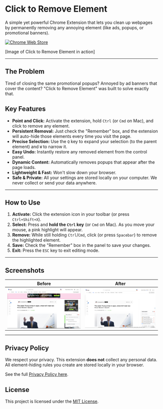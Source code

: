 # Click to Remove Element

A simple yet powerful Chrome Extension that lets you clean up webpages by permanently removing any annoying element (like ads, popups, or promotional banners).

[![Chrome Web Store](https://img.shields.io/badge/Chrome%20Web%20Store-Available-blue?logo=google-chrome&logoColor=white)]([LINK-TO-YOUR-CHROME-STORE-LISTING])

[Image of Click to Remove Element in action]

---

## The Problem
Tired of closing the same promotional popups? Annoyed by ad banners that cover the content? "Click to Remove Element" was built to solve exactly that.

## Key Features

* **Point and Click:** Activate the extension, hold `Ctrl` (or `Cmd` on Mac), and click to remove any element.
* **Persistent Removal:** Just check the "Remember" box, and the extension will auto-hide those elements every time you visit the page.
* **Precise Selection:** Use the `Q` key to expand your selection (to the parent element) and `W` to narrow it.
* **Easy Undo:** Instantly restore any removed element from the control panel.
* **Dynamic Content:** Automatically removes popups that appear after the page loads.
* **Lightweight & Fast:** Won't slow down your browser.
* **Safe & Private:** All your settings are stored locally on your computer. We never collect or send your data anywhere.

---

## How to Use

1.  **Activate:** Click the extension icon in your toolbar (or press `Ctrl+Shift+X`).
2.  **Select:** Press and **hold the `Ctrl` key** (or `Cmd` on Mac). As you move your mouse, a pink highlight will appear.
3.  **Remove:** While still holding `Ctrl`/`Cmd`, click (or press `Spacebar`) to remove the highlighted element.
4.  **Save:** Check the "Remember" box in the panel to save your changes.
5.  **Exit:** Press the `ESC` key to exit editing mode.

---

## Screenshots

| Before | After |
| :---: | :---: |
| ![Website before cleanup](https://github.com/buckdev68/click-to-remove-element/blob/main/before.png) | ![Website after cleanup](https://github.com/buckdev68/click-to-remove-element/blob/main/after.png) |

---

## Privacy Policy

We respect your privacy. This extension **does not** collect any personal data. All element-hiding rules you create are stored locally in your browser.

See the full [Privacy Policy here](https://buckdev68.github.io/click-to-remove-element/privacy.html).

## License

This project is licensed under the [MIT License](LICENSE).

